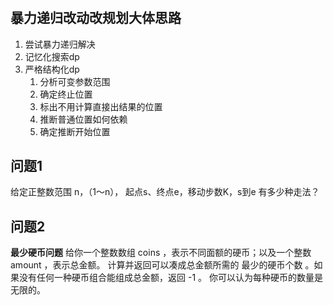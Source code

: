 #

## 暴力递归改动改规划大体思路

1. 尝试暴力递归解决
2. 记忆化搜索dp
3. 严格结构化dp
    1. 分析可变参数范围
    2. 确定终止位置
    3. 标出不用计算直接出结果的位置
    4. 推断普通位置如何依赖
    5. 确定推断开始位置

## 问题1

 给定正整数范围 n，（1～n）， 起点s、终点e，移动步数K，s到e 有多少种走法？

## 问题2

**最少硬币问题**
给你一个整数数组 coins ，表示不同面额的硬币；以及一个整数 amount ，表示总金额。
计算并返回可以凑成总金额所需的 最少的硬币个数 。如果没有任何一种硬币组合能组成总金额，返回 -1 。
你可以认为每种硬币的数量是无限的。
